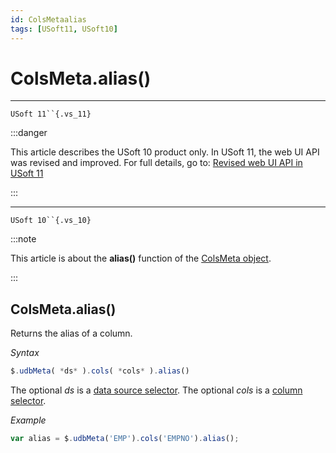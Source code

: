 ```yaml
---
id: ColsMetaalias
tags: [USoft11, USoft10]
---
```

# ColsMeta.alias()



----

`USoft 11``{.vs_11}`


:::danger

This article describes the USoft 10 product only.
In USoft 11, the web UI API was revised and improved. For full details, go to:
[Revised web UI API in USoft 11](/docs/Web_and_app_UIs/UDB_udb/Revised_web_UI_API_in_USoft_11.md)

:::

----

`USoft 10``{.vs_10}`


:::note

This article is about the **alias()** function of the [ColsMeta object](/docs/Web_and_app_UIs/UDB_ColsMeta).

:::

## **ColsMeta.alias()**

Returns the alias of a column.

*Syntax*

```js
$.udbMeta( *ds* ).cols( *cols* ).alias()
```

The optional *ds* is a [data source selector](/docs/Web_and_app_UIs/UDB_DataSourceMetaContainer/UDB_DataSourceMetaContainer_object.md). The optional *cols* is a [column selector](/docs/Web_and_app_UIs/UDB_ColsMeta/UDB_ColsMeta_object.md).

*Example*

```js
var alias = $.udbMeta('EMP').cols('EMPNO').alias();
```

 